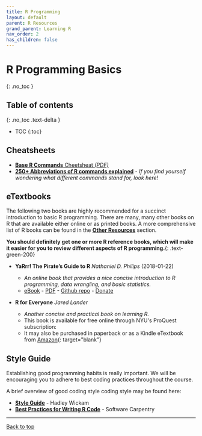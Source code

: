 ```yaml
---
title: R Programming
layout: default
parent: R Resources
grand_parent: Learning R
nav_order: 2
has_children: false
---
```


# R Programming Basics
{: .no_toc }

## Table of contents
{: .no_toc .text-delta }

- TOC
{:toc}

## Cheatsheets

* [**Base R Commands** Cheetsheat _(PDF)_](https://github.com/rstudio/cheatsheets/raw/master/base-r.pdf)
* [**250+ Abbreviations of R commands explained**](r_abbreviations.md) - _If you find yourself wondering what different commands stand for, look here!_


## eTextbooks

The following two books are highly recommended for a succinct introduction to basic R programming. There are many, many other books on R that are available either online or as printed books. A more comprehensive list of R books can be found in the [**Other Resources**]() section.

**You should definitely get one or more R reference books, which will make it easier for you to review different aspects of R programming.**{: .text-green-200}

- **YaRrr! The Pirate’s Guide to R** _Nathaniel D. Philips_ (2018-01-22)
  - _An online book that provides a nice concise introduction to R programming, data wrangling, and basic statistics._
  - [eBook](https://bookdown.org/ndphillips/YaRrr/) - [PDF](https://bookdown.org/ndphillips/YaRrr/YaRrr.pdf) - [Github repo](https://github.com/ndphillips/ThePiratesGuideToR) - [Donate](https://ndphillips.github.io/piratesguide.html)

- **R for Everyone** _Jared Lander_
  - _Another concise and practical book on learning R._
  + This book is available for free online through NYU's ProQuest subscription:
  + It may also be purchased in paperback or as a Kindle eTextbook from [Amazon](https://www.amazon.com/Everyone-Advanced-Analytics-Graphics-Addison-Wesley-ebook-dp-B071X9KT1D/dp/B071X9KT1D){: target="blank"}


## Style Guide
<!-- Note: also put this section in the Best Practices index page -->

Establishing good programming habits is really important. We will be encouraging you to adhere to best coding practices throughout the course.

A brief overview of good coding style coding style may be found here:

+ [**Style Guide**](http://adv-r.had.co.nz/Style.html) - Hadley Wickam
+ [**Best Practices for Writing R Code**](http://adv-r.had.co.nz/Style.html) - Software Carpentry

---

[Back to top](#top)
